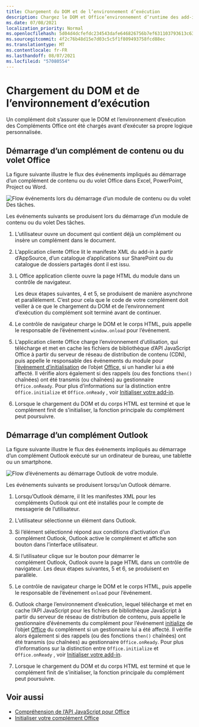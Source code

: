 ```yaml
---
title: Chargement du DOM et de l’environnement d’exécution
description: Chargez le DOM et Office’environnement d’runtime des add-ins.
ms.date: 07/08/2021
localization_priority: Normal
ms.openlocfilehash: 5d04d4dcfefdc234543dafe646826756b7ef631103793613c6396ff8c40d61d2
ms.sourcegitcommit: 4f2c76b48d15e7d03c5c5f1f809493758fcd88ec
ms.translationtype: MT
ms.contentlocale: fr-FR
ms.lasthandoff: 08/07/2021
ms.locfileid: "57080554"
---
```

# <a name="loading-the-dom-and-runtime-environment"></a>Chargement du DOM et de l’environnement d’exécution

Un complément doit s’assurer que le DOM et l’environnement d’exécution des Compléments Office ont été chargés avant d’exécuter sa propre logique personnalisée.

## <a name="startup-of-a-content-or-task-pane-add-in"></a>Démarrage d’un complément de contenu ou du volet Office

La figure suivante illustre le flux des événements impliqués au démarrage d’un complément de contenu ou du volet Office dans Excel, PowerPoint, Project ou Word.

![Flow événements lors du démarrage d’un module de contenu ou du volet Des tâches.](../images/office15-app-sdk-loading-dom-agave-runtime.png)

Les événements suivants se produisent lors du démarrage d’un module de contenu ou du volet Des tâches.

1. L’utilisateur ouvre un document qui contient déjà un complément ou insère un complément dans le document.

2. L’application cliente Office lit le manifeste XML du add-in à partir d’AppSource, d’un catalogue d’applications sur SharePoint ou du catalogue de dossiers partagés dont il est issu.

3. L Office application cliente ouvre la page HTML du module dans un contrôle de navigateur.

    Les deux étapes suivantes, 4 et 5, se produisent de manière asynchrone et parallèlement. C’est pour cela que le code de votre complément doit veiller à ce que le chargement du DOM et de l’environnement d’exécution du complément soit terminé avant de continuer.

4. Le contrôle de navigateur charge le DOM et le corps HTML, puis appelle le responsable de l’événement `window.onload` pour l’événement.

5. L’application cliente Office charge l’environnement d’utilisation, qui télécharge et met en cache les fichiers de bibliothèque d’API JavaScript Office à partir du serveur de réseau de distribution de contenu (CDN), puis appelle le responsable des événements du module pour [l’événement d’initialisation](/javascript/api/office#Office_initialize_reason_) de l’objet [Office,](/javascript/api/office) si un handler lui a été affecté. Il vérifie alors également si des rappels (ou des fonctions `then()` chaînées) ont été transmis (ou chaînées) au gestionnaire `Office.onReady`. Pour plus d’informations sur la distinction entre `Office.initialize` et `Office.onReady` , voir [Initialiser votre add-in](initialize-add-in.md).

6. Lorsque le chargement du DOM et du corps HTML est terminé et que le complément finit de s’initialiser, la fonction principale du complément peut poursuivre.

## <a name="startup-of-an-outlook-add-in"></a>Démarrage d’un complément Outlook

La figure suivante illustre le flux des événements impliqués au démarrage d’un complément Outlook exécuté sur un ordinateur de bureau, une tablette ou un smartphone.

![Flow d’événements au démarrage Outlook de votre module.](../images/outlook15-loading-dom-agave-runtime.png)

Les événements suivants se produisent lorsqu’un Outlook démarre.

1. Lorsqu’Outlook démarre, il lit les manifestes XML pour les compléments Outlook qui ont été installés pour le compte de messagerie de l’utilisateur.

2. L’utilisateur sélectionne un élément dans Outlook.

3. Si l’élément sélectionné répond aux conditions d’activation d’un complément Outlook, Outlook active le complément et affiche son bouton dans l’interface utilisateur.

4. Si l’utilisateur clique sur le bouton pour démarrer le complément Outlook, Outlook ouvre la page HTML dans un contrôle de navigateur. Les deux étapes suivantes, 5 et 6, se produisent en parallèle.

5. Le contrôle de navigateur charge le DOM et le corps HTML, puis appelle le responsable de l’événement `onload` pour l’événement.

6. Outlook charge l’environnement d’exécution, lequel télécharge et met en cache l’API JavaScript pour les fichiers de bibliothèque JavaScript à partir du serveur de réseau de distribution de contenu, puis appelle le gestionnaire d’événements du complément pour l’événement [initialize](/javascript/api/office#Office_initialize_reason_) de l’objet [Office](/javascript/api/office) du complément si un gestionnaire lui a été affecté. Il vérifie alors également si des rappels (ou des fonctions `then()` chaînées) ont été transmis (ou chaînées) au gestionnaire `Office.onReady`. Pour plus d’informations sur la distinction entre `Office.initialize` et `Office.onReady` , voir [Initialiser votre add-in](initialize-add-in.md).

7. Lorsque le chargement du DOM et du corps HTML est terminé et que le complément finit de s’initialiser, la fonction principale du complément peut poursuivre.

## <a name="see-also"></a>Voir aussi

- [Compréhension de l’API JavaScript pour Office](understanding-the-javascript-api-for-office.md)
- [Initialiser votre complément Office](initialize-add-in.md)
